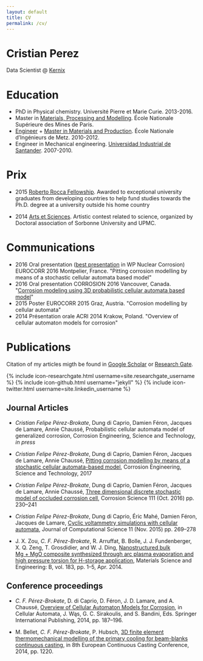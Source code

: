 ```yaml
---
layout: default
title: CV
permalink: /cv/
---
```


# Cristian Perez

Data Scientist @ [Kernix](https://www.kernix.com/)

# Education

* PhD in Physical chemistry. Université Pierre et Marie Curie. 2013-2016.
* Master in [Materials, Processing and Modelling](http://www.cemef.mines-paristech.fr/sections/formations/masteres-specialises/ms-mapmod). École Nationale Supérieure des Mines de Paris. 
* [Engineer](http://www.enim.fr/)  + [Master in Materials and Production](http://www.lem3.fr/mmsp/index.php?page=organisation). École Nationale d’Ingénieurs de Metz. 2010-2012.
* Engineer in Mechanical engineering. [Universidad Industrial de Santander](http://www.uis.edu.co/). 2007-2010.
 

# Prix

* 2015	[Roberto Rocca Fellowship](http://www.robertorocca.org/en/fellowships/fellows15.aspx). Awarded to exceptional university graduates from developing countries to help fund studies towards the Ph.D. degree at a university outside his home country

* 2014 [Arts et Sciences](http://artsetsciences.doc-up.info/archives/edition-2014/). Artistic contest related to science, organized by Doctoral association of Sorbonne University and UPMC. 

# Communications

* 2016	Oral presentation ([best presentation](http://eurocorr.org/EFC+Awards+and+Prizes-p-71440.html) in WP Nuclear Corrosion) EUROCORR 2016
Montpelier, France. "Pitting corrosion modelling by means of a stochastic cellular automata based model"
* 2016	Oral presentation CORROSION 2016
Vancouver, Canada. "[Corrosion modeling using 3D probabilistic cellular automata based model](http://corrosionfp.epubxp.com/i/640839-2016/51)"
* 2015	Poster EUROCORR 2015
Graz, Austria.	"Corrosion modelling by cellular automata"
* 2014	Présentation orale ACRI 2014
Krakow, Poland. "Overview of cellular automaton models for corrosion"

# Publications

Citation of my articles migth be found in [Google Scholar](https://scholar.google.com/citations?hl=en&user=rIdjCp0AAAAJ) or [Research Gate](https://www.researchgate.net/profile/Cristian_Perez_Brokate). 

{% include icon-researchgate.html username=site.researchgate_username %}
{% include icon-github.html username="jekyll" %} 
{% include icon-twitter.html username=site.linkedin_username %}

## Journal Articles

* *Cristian Felipe Pérez-Brokate*, Dung di Caprio, Damien Féron, Jacques de Lamare, Annie Chaussé, Probabilistic cellular automata model of generalized corrosion, Corrosion Engineering, Science and Technology, _in press_

* *Cristian Felipe Pérez-Brokate*, Dung di Caprio, Damien Féron, Jacques de Lamare, Annie Chaussé, [Pitting corrosion modelling by means of a stochastic cellular automata-based model](http://www.tandfonline.com/eprint/4a7mVXEyACtXAMWkeMrf/full), Corrosion Engineering, Science and Technology, 2017

* *Cristian Felipe Pérez-Brokate*, Dung di Caprio, Damien Féron, Jacques de Lamare, Annie Chaussé, [Three dimensional discrete stochastic model of occluded corrosion cell](http://www.sciencedirect.com/science/article/pii/S0010938X16301469), Corrosion Science 111 (Oct. 2016) pp. 230–241

* _Cristian Felipe Pérez-Brokate_, Dung di Caprio, Éric Mahé, Damien Féron, Jacques de Lamare, [Cyclic voltammetry simulations with cellular automata](http://www.sciencedirect.com/science/article/pii/S1877750315300107), Journal of Computational Science 11 (Nov. 2015) pp. 269–278

* J. X. Zou, _C. F. Pérez-Brokate_, R. Arruffat, B. Bolle, J. J. Fundenberger, X. Q. Zeng, T. Grosdidier, and W. J. Ding, [Nanostructured bulk Mg + MgO composite synthesized through arc plasma evaporation and high pressure torsion for H-storage application](http://www.sciencedirect.com/science/article/pii/S0921510713004224#), Materials Science and Engineering: B, vol. 183, pp. 1–5, Apr. 2014.

## Conference proceedings

* _C. F. Pérez-Brokate_, D. di Caprio, D. Féron, J. D. Lamare, and A. Chaussé, [Overview of Cellular Automaton Models for Corrosion](http://link.springer.com/chapter/10.1007/978-3-319-11520-7_20), in Cellular Automata, J. Wąs, G. C. Sirakoulis, and S. Bandini, Eds. Springer International Publishing, 2014, pp. 187–196.

* M. Bellet, _C. F. Pérez-Brokate_, P. Hubsch, [3D finite element thermomechanical modelling of the primary cooling for beam-blanks continuous casting](http://eccc2014.org/downloads/content/files/assets/basic-html/page1220.html), in 8th European Continuous Casting Conference, 2014, pp. 1220.
